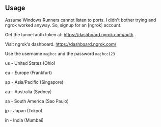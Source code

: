 ## Usage

Assume Windows Runners cannot listen to ports. I didn't bother trying and ngrok worked anyway. So, signup for an [ngrok] account.

Get the tunnel auth token at: https://dashboard.ngrok.com/auth .

Visit ngrok's dashboard. https://dashboard.ngrok.com/

Use the username `majhcc` and the password `majhcc123`

us - United States (Ohio)

eu - Europe (Frankfurt)

ap - Asia/Pacific (Singapore)

au - Australia (Sydney)

sa - South America (Sao Paulo)

jp - Japan (Tokyo)

in - India (Mumbai)
